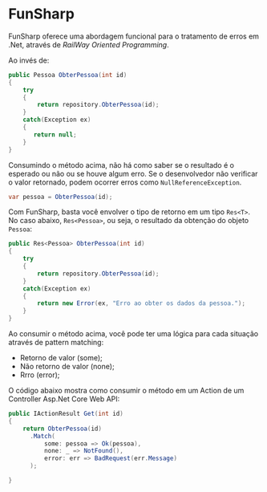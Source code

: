 # FunSharp

FunSharp oferece uma abordagem funcional para o tratamento de erros em .Net, através de *RailWay Oriented Programming*. 

Ao invés de:

```csharp
public Pessoa ObterPessoa(int id)
{
    try
    {
        return repository.ObterPessoa(id);
    }
    catch(Exception ex)
    {
       return null;
    }
}
```
Consumindo o método acima, não há como saber se o resultado é o esperado ou não ou se houve algum erro. Se o desenvolvedor não verificar o valor retornado, podem ocorrer erros como `NullReferenceException`.

```csharp
var pessoa = ObterPessoa(id);
```

Com FunSharp, basta você envolver o tipo de retorno em um tipo `Res<T>`. No caso abaixo, `Res<Pessoa>`, ou seja, o resultado da obtenção do objeto `Pessoa`:

```csharp
public Res<Pessoa> ObterPessoa(int id)
{
    try
    {
        return repository.ObterPessoa(id);
    }
    catch(Exception ex)
    {
        return new Error(ex, "Erro ao obter os dados da pessoa.");
    }
}
```

Ao consumir o método acima, você pode ter uma lógica para cada situação através de pattern matching:
- Retorno de valor (some);
- Não retorno de valor (none);
- Rrro (error);

O código abaixo mostra como consumir o método em um Action de um Controller Asp.Net Core Web API:

```csharp
public IActionResult Get(int id)
{
    return ObterPessoa(id)
      .Match(
          some: pessoa => Ok(pessoa),
          none: _ => NotFound(),
          error: err => BadRequest(err.Message)
      );

}
```
